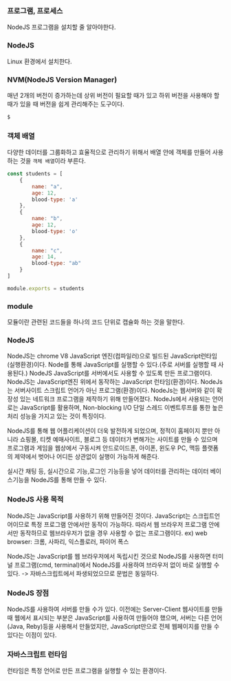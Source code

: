 ### 프로그램, 프로세스
NodeJS 프로그램을 설치할 줄 알아야한다.


### NodeJS
Linux 환경에서 설치한다.


### NVM(NodeJS Version Manager)
매년 2개의 버전이 증가하는데 상위 버전이 필요할 때가 있고
하위 버전을 사용해야 할 때가 있을 때 버전을 쉽게 관리해주는 도구이다.
```sh
$ 
```



### 객체 배열
다양한 데이터를 그룹화하고 효율적으로 관리하기 위해서 배열 안에 객체를 만들어 사용하는 것을 `객체 배열`이라 부른다.
```js
const students = [
    {
        name: "a",
        age: 12,
        blood-type: 'a'
    },
    {
        name: "b",
        age: 12,
        blood-type: 'o'
    },
    {
        name: "c",
        age: 14,
        blood-type: "ab"
    }
]

module.exports = students
```

### module
모듈이란 관련된 코드들을 하나의 코드 단위로 캡슐화 하는 것을 말한다.


### NodeJS
NodeJS는 chrome V8 JavaScript 엔진(컴파일러)으로 빌드된 JavaScript런타임(실행환경)이다.
Node를 통해 JavaScript를 실행할 수 있다.(주로 서버를 실행할 때 사용된다.)
NodeJS JavaScript를 서버에서도 사용할 수 있도록 만든 프로그램이다.
NodeJS는 JavaScript엔진 위에서 동작하는 JavaScript 런타임(환경)이다.
NodeJs는 서버사이트 스크립트 언어가 아닌 프로그램(환경)이다.
NodeJs는 웹서버와 같이 확장성 있는 네트워크 프로그램을 제작하기 위해 만들어졌다.
NodeJs에서 사용되는 언어로는 JavaScript를 활용하며, Non-blocking I/O 단일 스레드 이벤트루프를 통한
높은 처리 성능을 가지고 있는 것이 특징이다.

NodeJS를 통해 웹 어플리케이션이 더욱 발전하게 되었으며, 정적이 홈페이지 뿐만 아니라 쇼핑몰, 티켓 예매사이트, 
블로그 등 데이터가 변해가는 사이트를 만들 수 있으며 프로그램과 게임을 웹상에서 구동시켜 안드로이드폰, 아이폰,
윈도우 PC, 맥등 플랫폼의 제약에서 벗어나 어디든 상관없이 실행이 가능하게 해준다.

실시간 채팅 등, 실시간으로 기능,로그인 기능등을 넣어 데이터를 관리하는 데이터 베이스기능을
NodeJS를 통해 만들 수 있다.


### NodeJS 사용 목적
NodeJS는 JavaScript를 사용하기 위해 만들어진 것이다.
JavaScript는 스크립트언어이므로 특정 프로그램 안에서만 동작이 가능하다.
따라서 웹 브라우저 프로그램 안에서만 동작하므로 웹브라우저가 없을 경우 사용할 수 없는 프로그램이다.
ex) web browser: 크롬, 사파리, 익스플로러, 파이어 폭스

NodeJS는 JavaScript를 웹 브라우저에서 독립시킨 것으로 NodeJS를 사용하면 터미널 프로그램(cmd, terminal)에서 
NodeJS를 사용하여 브라우저 없이 바로 실행할 수 있다.
-> 자바스크립트에서 파생되었으므로 문법은 동일하다.

### NodeJS 장점
NodeJS를 사용하여 서버를 만들 수가 있다.
이전에는 Server-Client 웹사이트를 만들 때 웹에서 표시되는 부분은 JavaScript를 사용하여 만들어야 했으며,
서버는 다른 언어(Java, Reby)등을 사용해서 만들었지만, JavaScript만으로 전체 웹페이지를 만들 수 있다는 이점이 있다.


### 자바스크립트 런타임
런타임은 특정 언어로 만든 프로그램을 실행할 수 있는 환경이다.



### 